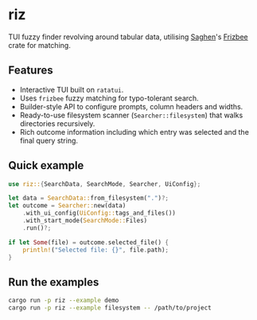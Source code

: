 # riz

TUI fuzzy finder revolving around tabular data, utilising [Saghen](https://github.com/Saghen)'s [Frizbee](https://github.com/Saghen/frizbee) crate for matching.

## Features
- Interactive TUI built on `ratatui`.
- Uses `frizbee` fuzzy matching for typo-tolerant search.
- Builder-style API to configure prompts, column headers and widths.
- Ready-to-use filesystem scanner (`Searcher::filesystem`) that walks directories recursively.
- Rich outcome information including which entry was selected and the final query string.

## Quick example

```rust
use riz::{SearchData, SearchMode, Searcher, UiConfig};

let data = SearchData::from_filesystem(".")?;
let outcome = Searcher::new(data)
    .with_ui_config(UiConfig::tags_and_files())
    .with_start_mode(SearchMode::Files)
    .run()?;

if let Some(file) = outcome.selected_file() {
    println!("Selected file: {}", file.path);
}
```

## Run the examples

```bash
cargo run -p riz --example demo
cargo run -p riz --example filesystem -- /path/to/project
```
